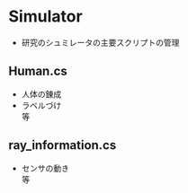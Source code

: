 # Simulator

* 研究のシュミレータの主要スクリプトの管理

## Human.cs

* 人体の錬成
* ラベルづけ  
等

## ray_information.cs

* センサの動き  
等